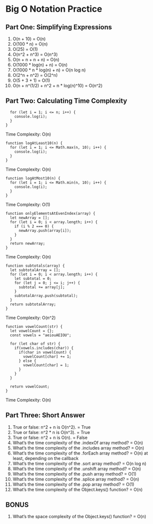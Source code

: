 # Big O Notation Practice

## Part One: Simplifying Expressions

1. O(n + 10) = O(n)
2. O(100 \* n) = O(n)
3. O(25) = O(1)
4. O(n^2 + n^3) = O(n^3)
5. O(n + n + n + n) = O(n)
6. O(1000 \* log(n) + n) = O(n)
7. O(1000 \* n \* log(n) + n) = O(n log n)
8. O(2^n + n^2) = O(2^n)
9. O(5 + 3 + 1) = O(1)
10. O(n + n^(1/2) + n^2 + n \* log(n)^10) = O(n^2)

## Part Two: Calculating Time Complexity

```function logUpTo(n) {
  for (let i = 1; i <= n; i++) {
    console.log(i);
  }
}
```

Time Complexity: O(n)

```
function logAtLeast10(n) {
  for (let i = 1; i <= Math.max(n, 10); i++) {
    console.log(i);
  }
}
```

Time Complexity: O(n)

```
function logAtMost10(n) {
  for (let i = 1; i <= Math.min(n, 10); i++) {
    console.log(i);
  }
}
```

Time Complexity: O(1)

```
function onlyElementsAtEvenIndex(array) {
  let newArray = [];
  for (let i = 0; i < array.length; i++) {
    if (i % 2 === 0) {
      newArray.push(array[i]);
    }
  }
  return newArray;
}
```

Time Complexity: O(n)

```
function subtotals(array) {
  let subtotalArray = [];
  for (let i = 0; i < array.length; i++) {
    let subtotal = 0;
    for (let j = 0; j <= i; j++) {
      subtotal += array[j];
    }
    subtotalArray.push(subtotal);
  }
  return subtotalArray;
}
```

Time Complexity: O(n^2)

```
function vowelCount(str) {
  let vowelCount = {};
  const vowels = "aeiouAEIOU";

  for (let char of str) {
    if(vowels.includes(char)) {
      if(char in vowelCount) {
        vowelCount[char] += 1;
      } else {
        vowelCount[char] = 1;
      }
    }
  }

  return vowelCount;
}
```

Time Complexity: O(n)

## Part Three: Short Answer

1. True or false: n^2 + n is O(n^2). = True
2. True or false: n^2 \* n is O(n^3). = True
3. True or false: n^2 + n is O(n). = False
4. What’s the time complexity of the .indexOf array method? = O(n)
5. What’s the time complexity of the .includes array method? = O(n)
6. What’s the time complexity of the .forEach array method? = O(n) at least, depending on the callback
7. What’s the time complexity of the .sort array method? = O(n log n)
8. What’s the time complexity of the .unshift array method? = O(n)
9. What’s the time complexity of the .push array method? = O(1)
10. What’s the time complexity of the .splice array method? = O(n)
11. What’s the time complexity of the .pop array method? = O(1)
12. What’s the time complexity of the Object.keys() function? = O(n)

## BONUS

1.  What’s the space complexity of the Object.keys() function? = O(n)
